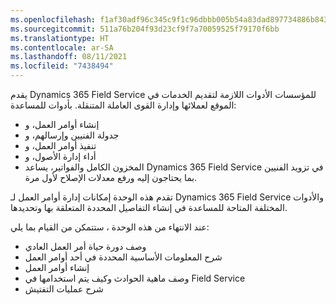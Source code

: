 ```yaml
---
ms.openlocfilehash: f1af30adf96c345c9f1c96dbbb005b54a83dad897734886b8432c5ae9ca0f8b5
ms.sourcegitcommit: 511a76b204f93d23cf9f7a70059525f79170f6bb
ms.translationtype: HT
ms.contentlocale: ar-SA
ms.lasthandoff: 08/11/2021
ms.locfileid: "7438494"
---
```

يقدم Dynamics 365 Field Service للمؤسسات الأدوات اللازمة لتقديم الخدمات في الموقع لعملائها وإدارة القوى العاملة المتنقلة. بأدوات للمساعدة:

 -  إنشاء أوامر العمل، و
 -  جدولة الفنيين وإرسالهم، و
 -  تنفيذ أوامر العمل، و
 -  أداء إدارة الأصول، و
 -  المخزون الكامل والفواتير، يساعد Dynamics 365 Field Service في تزويد الفنيين بما يحتاجون إليه ورفع معدلات الإصلاح لأول مرة.

تقدم هذه الوحدة إمكانات إدارة أوامر العمل لـ Dynamics 365 Field Service والأدوات المختلفة المتاحة للمساعدة في إنشاء التفاصيل المحددة المتعلقة بها وتحديدها.

عند الانتهاء من هذه الوحدة ، ستتمكن من القيام بما يلي:

 -  وصف دورة حياة أمر العمل العادي
 -  شرح المعلومات الأساسية المحددة في أحد أوامر العمل
 -  إنشاء أوامر العمل
 -  وصف ماهية الحوادث وكيف يتم استخدامها في Field Service
 -  شرح عمليات التفتيش
